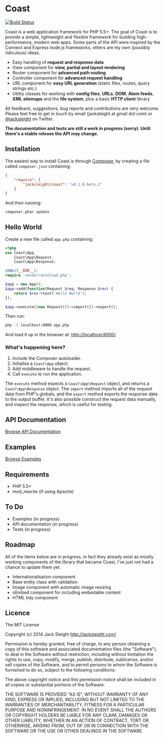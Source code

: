 # Coast

[![Build Status](https://travis-ci.org/jacksleight/coast.png?branch=master)](https://travis-ci.org/jacksleight/coast)

Coast is a web application framework for PHP 5.5+. The goal of Coast is to provide a simple, lightweight and flexible framework for building high-performance, modern web apps. Some parts of the API were inspired by the Connect and Express node.js frameworks, others are my own (possibly ridiculous) ideas.

* Easy handling of **request and response data**
* View component for **view, partial and layout rendering**
* Router component for **advanced path routing**
* Controller component for **advanced request handling**
* URL component for **easy URL generation** (static files, routes, query strings etc.)
* Utility classes for working with **config files**, **URLs**, **DOM**, **Atom feeds**, **XML sitemaps** and the **file system**, plus a basic **HTTP client** library

All feedback, suggestions, bug reports and contributions are very welcome. Please feel free to get in touch by email (jacksleight at gmail dot com) or [@jacksleight](https://twitter.com/jacksleight) on Twitter.

**The documentation and tests are still a work in progress (sorry). Until there's a stable release the API may change.**

## Installation

The easiest way to install Coast is through [Composer](https://getcomposer.org/doc/00-intro.md), by creating a file called `composer.json` containing:

```json
{
    "require": {
        "jacksleight/coast": "v0.1.0-beta.1"
    }
}
```

And then running:

```bash
composer.phar update
```

## Hello World

Create a new file called `app.php` containing:

```php
<?php
use Coast\App,
    Coast\App\Request, 
    Coast\App\Response;

chdir(__DIR__);
require 'vendor/autoload.php';

$app = new App();
$app->add(function(Request $req, Response $res) {
    return $res->text('Hello World');
});

$app->execute((new Request())->import())->export();
```
    
Then run:

```bash
php -S localhost:8000 app.php
```
    
And load it up in the browser at: [http://localhost:8000/](http://localhost:8000/).

### What's happening here?

1. Include the Composer autoloader.
2. Initialise a `Coast\App` object.
3. Add middleware to handle the request.
4. Call `execute` to run the application.

The `execute` method expects a `Coast\App\Request` object, and returns a `Coast\App\Response` object. The `import` method imports all of the request data from PHP's globals, and the `export` method exports the response data to the output buffer. It's also possible construct the request data manually, and inspect the response, which is useful for testing.

## API Documentation

[Browse API Documentation](http://rawgithub.com/jacksleight/coast/master/docs/index.html)

## Examples

[Browse Examples](examples)

## Requirements

* PHP 5.5+
* mod_rewrite (if using Apache)

## To Do

* Examples (in progress)
* API documentation (in progress)
* Tests (in progress)

## Roadmap

All of the items below are in progress, in fact they already exist as mostly working components of the library that became Coast, I've just not had a chance to update them yet.

* Internationalisation component
* Base entity class with validation
* Image component with automatic image resizing
* oEmbed component for including embedable content
* HTML tidy component

## Licence

The MIT License

Copyright (c) 2014 Jack Sleight <http://jacksleight.com/>

Permission is hereby granted, free of charge, to any person obtaining a copy
of this software and associated documentation files (the "Software"), to deal
in the Software without restriction, including without limitation the rights
to use, copy, modify, merge, publish, distribute, sublicense, and/or sell
copies of the Software, and to permit persons to whom the Software is
furnished to do so, subject to the following conditions:

The above copyright notice and this permission notice shall be included in
all copies or substantial portions of the Software.

THE SOFTWARE IS PROVIDED "AS IS", WITHOUT WARRANTY OF ANY KIND, EXPRESS OR
IMPLIED, INCLUDING BUT NOT LIMITED TO THE WARRANTIES OF MERCHANTABILITY,
FITNESS FOR A PARTICULAR PURPOSE AND NONINFRINGEMENT. IN NO EVENT SHALL THE
AUTHORS OR COPYRIGHT HOLDERS BE LIABLE FOR ANY CLAIM, DAMAGES OR OTHER
LIABILITY, WHETHER IN AN ACTION OF CONTRACT, TORT OR OTHERWISE, ARISING FROM,
OUT OF OR IN CONNECTION WITH THE SOFTWARE OR THE USE OR OTHER DEALINGS IN
THE SOFTWARE.
